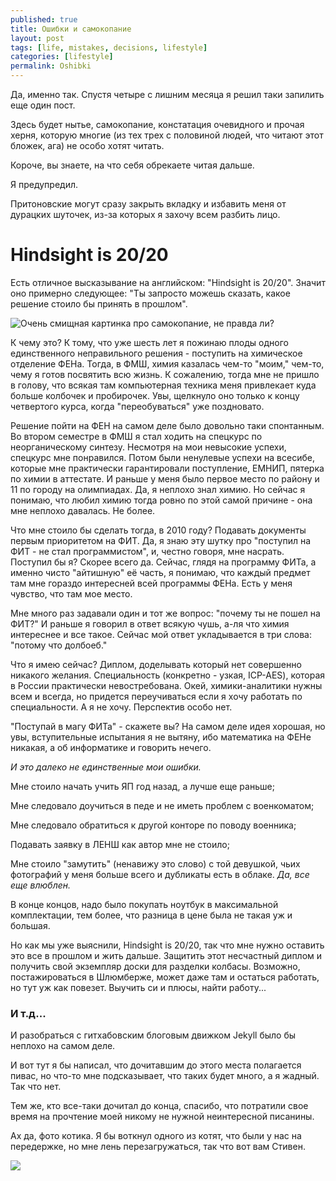 ```yaml
---
published: true
title: Ошибки и самокопание
layout: post
tags: [life, mistakes, decisions, lifestyle]
categories: [lifestyle]
permalink: Oshibki
---
```

Да, именно так. Спустя четыре с лишним месяца я решил таки запилить еще один пост.

Здесь будет нытье, самокопание, констатация очевидного и прочая херня, которую многие (из тех трех с половиной людей, что читают этот бложек, ага) не особо хотят читать.

Короче, вы знаете, на что себя обрекаете читая дальше.

Я предупредил.

Притоновские могут сразу закрыть вкладку и избавить меня от дурацких шуточек, из-за которых я захочу всем разбить лицо.

# Hindsight is 20/20

Есть отличное высказывание на английском: "Hindsight is 20/20". Значит оно примерно следующее: "Ты запросто можешь сказать, какое решение стоило бы принять в прошлом".

![Очень смищная картинка про самокопание, не правда ли?](http://crasota.org/wp-content/uploads/%D1%81%D0%B0%D0%BC%D0%BE%D0%BA%D0%BE%D0%BF%D0%B0%D0%BD%D0%B8%D0%B5.jpg)

К чему это? К тому, что уже шесть лет я пожинаю плоды одного единственного неправильного решения - поступить на химическое отделение ФЕНа. Тогда, в ФМШ, химия казалась чем-то "моим," чем-то, чему я готов посвятить всю жизнь. К сожалению, тогда мне не пришло в голову, что всякая там компьютерная техника меня привлекает куда больше колбочек и пробирочек. Увы, щелкнуло оно только к концу четвертого курса, когда "переобуваться" уже поздновато.

Решение пойти на ФЕН на самом деле было довольно таки спонтанным. Во втором семестре в ФМШ я стал ходить на спецкурс по неорганическому синтезу. Несмотря на мои невысокие успехи, спецкурс мне понравился. Потом были ненулевые успехи на всесибе, которые мне практически гарантировали поступление, ЕМНИП, пятерка по химии в аттестате. И раньше у меня было первое место по району и 11 по городу на олимпиадах. Да, я неплохо знал химию. Но сейчас я понимаю, что любил химию тогда ровно по этой самой причине - она мне неплохо давалась. Не более.

Что мне стоило бы сделать тогда, в 2010 году? Подавать документы первым приоритетом на ФИТ. Да, я знаю эту шутку про "поступил на ФИТ - не стал программистом", и, честно говоря, мне насрать. Поступил бы я? Скорее всего да. Сейчас, глядя на программу ФИТа, а именно чисто "айтишную" её часть, я понимаю, что каждый предмет там мне гораздо интересней всей программы ФЕНа. Есть у меня чувство, что там мое место.

Мне много раз задавали один и тот же вопрос: "почему ты не пошел на ФИТ?" И раньше я говорил в ответ всякую чушь, а-ля что химия интереснее и все такое. Сейчас мой ответ укладывается в три слова: "потому что долбоеб."

Что я имею сейчас? Диплом, доделывать который нет совершенно никакого желания. Специальность (конкретно - узкая, ICP-AES), которая в России практически невостребована. Окей, химики-аналитики нужны всем и всегда, но придется переучиваться если я хочу работать по специальности. А я не хочу. Перспектив особо нет.

"Поступай в магу ФИТа" - скажете вы? На самом деле идея хорошая, но увы, вступительные испытания я не вытяну, ибо математика на ФЕНе никакая, а об информатике и говорить нечего.

_И это далеко не единственные мои ошибки._

Мне стоило начать учить ЯП год назад, а лучше еще раньше;

Мне следовало доучиться в педе и не иметь проблем с военкоматом;

Мне следовало обратиться к другой конторе по поводу военника;

Подавать заявку в ЛЕНШ как автор мне не стоило;

Мне стоило "замутить" (ненавижу это слово) с той девушкой, чьих фотографий у меня больше всего и дубликаты есть в облаке. _Да, все еще влюблен._

В конце концов, надо было покупать ноутбук в максимальной комплектации, тем более, что разница в цене была не такая уж и большая.

Но как мы уже выяснили, Hindsight is 20/20, так что мне нужно оставить это все в прошлом и жить дальше. Защитить этот несчастный диплом и получить свой экземпляр доски для разделки колбасы. Возможно, постажироваться в Шлюмберже, может даже там и остаться работать, но тут уж как повезет. Выучить си и плюсы, найти работу...


### И т.д...

И разобраться с гитхабовским блоговым движком Jekyll было бы неплохо на самом деле.

И вот тут я бы написал, что дочитавшим до этого места полагается пивас, но что-то мне подсказывает, что таких будет много, а я жадный. Так что нет.

Тем же, кто все-таки дочитал до конца, спасибо, что потратили свое время на прочтение моей никому не нужной неинтересной писанины.

Ах да, фото котика. Я бы воткнул одного из котят, что были у нас на передержке, но мне лень перезагружаться, так что вот вам Стивен.

![](https://s14.postimg.org/53pbvxzvl/2012-10-21+13.39.47.jpg)
